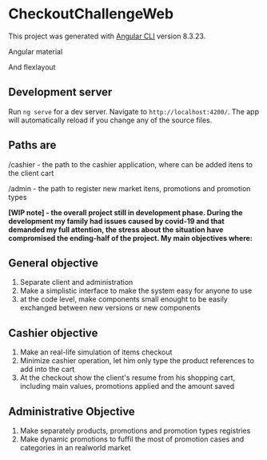 # CheckoutChallengeWeb

This project was generated with [Angular CLI](https://github.com/angular/angular-cli) version 8.3.23.

Angular material

And flexlayout

## Development server

Run `ng serve` for a dev server. Navigate to `http://localhost:4200/`. The app will automatically reload if you change any of the source files.

## Paths are
 
/cashier - the path to the cashier application, where can be added itens to the client cart

/admin - the path to register new market itens, promotions and promotion types


**[WIP note] - the overall project still in development phase. During the development my family had issues caused by covid-19 and that demanded my full attention, the stress about the situation have compromised the ending-half of the project. My main objectives where:**

## General objective
  1. Separate client and administration
  2. Make a simplistic interface to make the system easy for anyone to use
  3. at the code level, make components small enought to be easily exchanged between new versions or new components
## Cashier objective
  1. Make an real-life simulation of items checkout
  2. Minimize cashier operation, let him only type the product references to add into the cart
  3. At the checkout show the client's resume from his shopping cart, including main values, promotions applied and the amount saved
## Administrative Objective
  1. Make separately products, promotions and promotion types registries
  2. Make dynamic promotions to fuffil the most of promotion cases and categories in an realworld market
 

  
